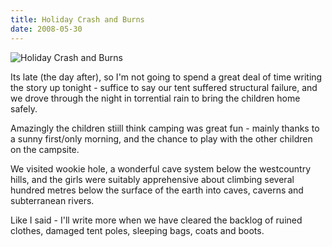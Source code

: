 ```yaml
---
title: Holiday Crash and Burns
date: 2008-05-30
---
```


![Holiday Crash and Burns](https://source.unsplash.com/DWyRC2juMgs/1600x900)

Its late (the day after), so I'm not going to spend a great deal of time writing the story up tonight - suffice to say our tent suffered structural failure, and we drove through the night in torrential rain to bring the children home safely.

Amazingly the children stiill think camping was great fun - mainly thanks to a sunny first/only morning, and the chance to play with the other children on the campsite.

We visited wookie hole, a wonderful cave system below the westcountry hills, and the girls were suitably apprehensive about climbing several hundred metres below the surface of the earth into caves, caverns and subterranean rivers.

Like I said - I'll write more when we have cleared the backlog of ruined clothes, damaged tent poles, sleeping bags, coats and boots.